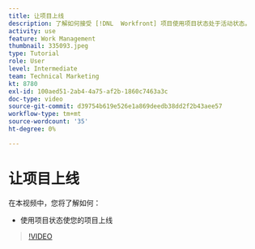 ```yaml
---
title: 让项目上线
description: 了解如何接受 [!DNL  Workfront] 项目使用项目状态处于活动状态。
activity: use
feature: Work Management
thumbnail: 335093.jpeg
type: Tutorial
role: User
level: Intermediate
team: Technical Marketing
kt: 8780
exl-id: 100aed51-2ab4-4a75-af2b-1860c7463a3c
doc-type: video
source-git-commit: d39754b619e526e1a869deedb38dd2f2b43aee57
workflow-type: tm+mt
source-wordcount: '35'
ht-degree: 0%

---
```


# 让项目上线

在本视频中，您将了解如何：

* 使用项目状态使您的项目上线

>[!VIDEO](https://video.tv.adobe.com/v/335093/?quality=12)
